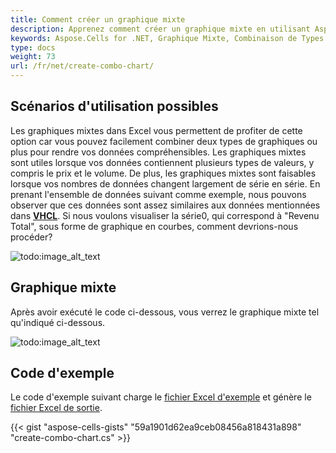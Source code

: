 ```yaml
---
title: Comment créer un graphique mixte
description: Apprenez comment créer un graphique mixte en utilisant Aspose.Cells for .NET. Notre guide complet démontrera comment combiner différents types de graphiques en un seul pour une présentation de données plus efficace.
keywords: Aspose.Cells for .NET, Graphique Mixte, Combinaison de Types de Graphiques, Présentation de Données, Visualisation Efficace.
type: docs
weight: 73
url: /fr/net/create-combo-chart/
---
```


## **Scénarios d'utilisation possibles**
Les graphiques mixtes dans Excel vous permettent de profiter de cette option car vous pouvez facilement combiner deux types de graphiques ou plus pour rendre vos données compréhensibles. Les graphiques mixtes sont utiles lorsque vos données contiennent plusieurs types de valeurs, y compris le prix et le volume. De plus, les graphiques mixtes sont faisables lorsque vos nombres de données changent largement de série en série.
En prenant l'ensemble de données suivant comme exemple, nous pouvons observer que ces données sont assez similaires aux données mentionnées dans [**VHCL**](https://docs.aspose.com/cells/net/create-volume-high-low-close-stock-chart/). Si nous voulons visualiser la série0, qui correspond à "Revenu Total", sous forme de graphique en courbes, comment devrions-nous procéder?

![todo:image_alt_text](sample.png)
## **Graphique mixte**
Après avoir exécuté le code ci-dessous, vous verrez le graphique mixte tel qu'indiqué ci-dessous.

![todo:image_alt_text](result.png)
## **Code d'exemple**
Le code d'exemple suivant charge le [fichier Excel d'exemple](combo.xlsx) et génère le [fichier Excel de sortie](out.xlsx).

{{< gist "aspose-cells-gists" "59a1901d62ea9ceb08456a818431a898" "create-combo-chart.cs" >}}
